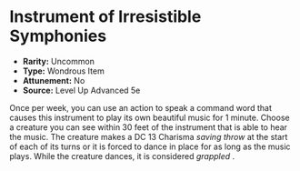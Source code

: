 # Instrument of Irresistible Symphonies

- **Rarity:** Uncommon
- **Type:** Wondrous Item
- **Attunement:** No
- **Source:** Level Up Advanced 5e

Once per week, you can use an action to speak a command word that causes this instrument to play its own beautiful music for 1 minute. Choose a creature you can see within 30 feet of the instrument that is able to hear the music. The creature makes a DC 13 Charisma _saving throw_  at the start of each of its turns or it is forced to dance in place for as long as the music plays. While the creature dances, it is considered _grappled_ .
